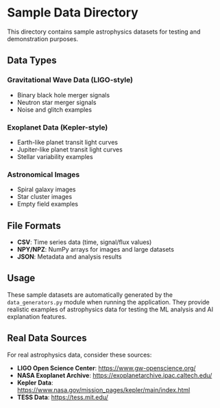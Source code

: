 # Sample Data Directory

This directory contains sample astrophysics datasets for testing and demonstration purposes.

## Data Types

### Gravitational Wave Data (LIGO-style)
- Binary black hole merger signals
- Neutron star merger signals  
- Noise and glitch examples

### Exoplanet Data (Kepler-style)
- Earth-like planet transit light curves
- Jupiter-like planet transit light curves
- Stellar variability examples

### Astronomical Images
- Spiral galaxy images
- Star cluster images
- Empty field examples

## File Formats

- **CSV**: Time series data (time, signal/flux values)
- **NPY/NPZ**: NumPy arrays for images and large datasets
- **JSON**: Metadata and analysis results

## Usage

These sample datasets are automatically generated by the `data_generators.py` module when running the application. They provide realistic examples of astrophysics data for testing the ML analysis and AI explanation features.

## Real Data Sources

For real astrophysics data, consider these sources:
- **LIGO Open Science Center**: https://www.gw-openscience.org/
- **NASA Exoplanet Archive**: https://exoplanetarchive.ipac.caltech.edu/
- **Kepler Data**: https://www.nasa.gov/mission_pages/kepler/main/index.html
- **TESS Data**: https://tess.mit.edu/ 